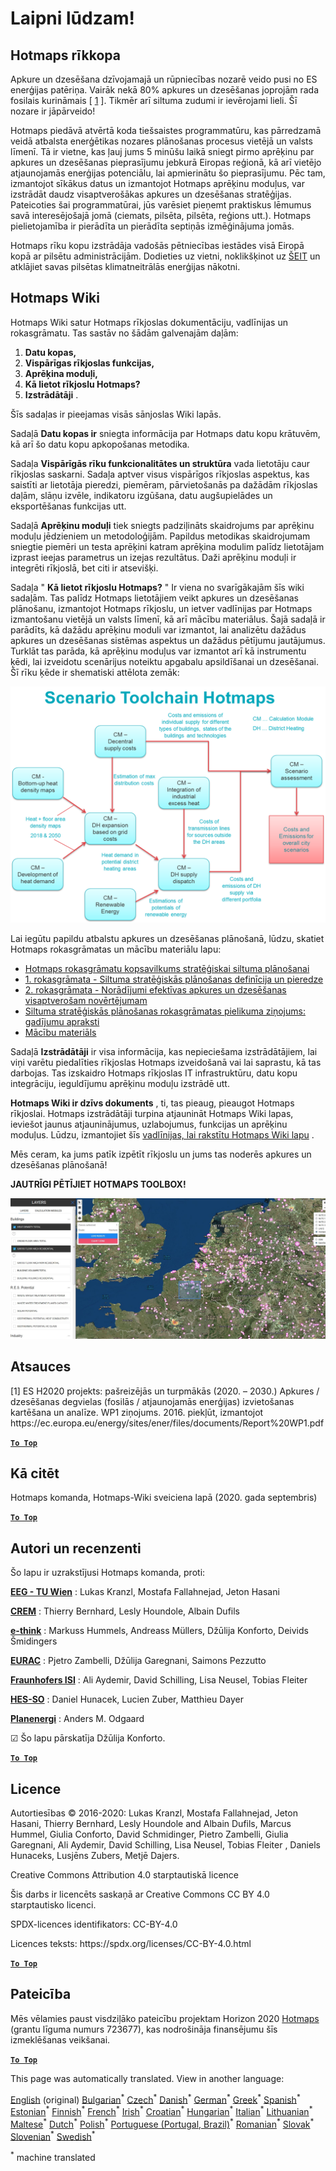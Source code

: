 <h1><a class="anchor" id="welcome!" href="#welcome!"><i class="fa fa-link"></i></a>Laipni lūdzam!</h1><h2><a class="anchor" id="hotmaps-toolbox" href="#hotmaps-toolbox"><i class="fa fa-link"></i></a> Hotmaps rīkkopa</h2><p> Apkure un dzesēšana dzīvojamajā un rūpniecības nozarē veido pusi no ES enerģijas patēriņa. Vairāk nekā 80% apkures un dzesēšanas joprojām rada fosilais kurināmais [ <a href="#references">1</a> ]. Tikmēr arī siltuma zudumi ir ievērojami lieli. Šī nozare ir jāpārveido!</p><p> Hotmaps piedāvā atvērtā koda tiešsaistes programmatūru, kas pārredzamā veidā atbalsta enerģētikas nozares plānošanas procesus vietējā un valsts līmenī. Tā ir vietne, kas ļauj jums 5 minūšu laikā sniegt pirmo aprēķinu par apkures un dzesēšanas pieprasījumu jebkurā Eiropas reģionā, kā arī vietējo atjaunojamās enerģijas potenciālu, lai apmierinātu šo pieprasījumu. Pēc tam, izmantojot sīkākus datus un izmantojot Hotmaps aprēķinu moduļus, var izstrādāt daudz visaptverošākas apkures un dzesēšanas stratēģijas. Pateicoties šai programmatūrai, jūs varēsiet pieņemt praktiskus lēmumus savā interesējošajā jomā (ciemats, pilsēta, pilsēta, reģions utt.). Hotmaps pielietojamība ir pierādīta un pierādīta septiņās izmēģinājuma jomās.</p><p> Hotmaps rīku kopu izstrādāja vadošās pētniecības iestādes visā Eiropā kopā ar pilsētu administrācijām. Dodieties uz vietni, noklikšķinot uz <a href="https://www.hotmaps.eu/map">ŠEIT</a> un atklājiet savas pilsētas klimatneitrālās enerģijas nākotni.</p><h2><a class="anchor" id="hotmaps-wiki" href="#hotmaps-wiki"><i class="fa fa-link"></i></a> Hotmaps Wiki</h2><p> Hotmaps Wiki satur Hotmaps rīkjoslas dokumentāciju, vadlīnijas un rokasgrāmatu. Tas sastāv no šādām galvenajām daļām:</p><ol><li> <strong>Datu kopas,</strong></li><li> <strong>Vispārīgas rīkjoslas funkcijas,</strong></li><li> <strong>Aprēķina moduļi,</strong></li><li> <strong>Kā lietot rīkjoslu Hotmaps?</strong></li><li> <strong>Izstrādātāji</strong> .</li></ol><p> Šīs sadaļas ir pieejamas visās sānjoslas Wiki lapās.</p><p> Sadaļā <strong>Datu kopas ir</strong> sniegta informācija par Hotmaps datu kopu krātuvēm, kā arī šo datu kopu apkopošanas metodika.</p><p> Sadaļa <strong>Vispārīgās rīku funkcionalitātes un struktūra</strong> vada lietotāju caur rīkjoslas saskarni. Sadaļa aptver visus vispārīgos rīkjoslas aspektus, kas saistīti ar lietotāja pieredzi, piemēram, pārvietošanās pa dažādām rīkjoslas daļām, slāņu izvēle, indikatoru izgūšana, datu augšupielādes un eksportēšanas funkcijas utt.</p><p> Sadaļā <strong>Aprēķinu moduļi</strong> tiek sniegts padziļināts skaidrojums par aprēķinu moduļu jēdzieniem un metodoloģijām. Papildus metodikas skaidrojumam sniegtie piemēri un testa aprēķini katram aprēķina modulim palīdz lietotājam izprast ieejas parametrus un izejas rezultātus. Daži aprēķinu moduļi ir integrēti rīkjoslā, bet citi ir atsevišķi.</p><p> Sadaļa &quot; <strong>Kā lietot rīkjoslu Hotmaps?</strong> &quot; Ir viena no svarīgākajām šīs wiki sadaļām. Tas palīdz Hotmaps lietotājiem veikt apkures un dzesēšanas plānošanu, izmantojot Hotmaps rīkjoslu, un ietver vadlīnijas par Hotmaps izmantošanu vietējā un valsts līmenī, kā arī mācību materiālus. Šajā sadaļā ir parādīts, kā dažādu aprēķinu moduli var izmantot, lai analizētu dažādus apkures un dzesēšanas sistēmas aspektus un dažādus pētījumu jautājumus. Turklāt tas parāda, kā aprēķinu moduļus var izmantot arī kā instrumentu ķēdi, lai izveidotu scenārijus noteiktu apgabalu apsildīšanai un dzesēšanai. Šī rīku ķēde ir shematiski attēlota zemāk:</p><p align="center"><img alt="zīmējums" src="../images/Hotmaps_toolchain_2019-05-09.png" width="550"/></p><p> Lai iegūtu papildu atbalstu apkures un dzesēšanas plānošanā, lūdzu, skatiet Hotmaps rokasgrāmatas un mācību materiālu lapu:</p><ul><li> <a href="https://www.hotmaps-project.eu/wp-content/uploads/2019/04/Summary-Hotmaps-Handbook.pdf">Hotmaps rokasgrāmatu kopsavilkums stratēģiskai siltuma plānošanai</a></li><li> <a href="https://vbn.aau.dk/da/publications/definition-amp-experiences-of-strategic-heat-planning">1. rokasgrāmata - Siltuma stratēģiskās plānošanas definīcija un pieredze</a></li><li> <a href="https://vbn.aau.dk/da/publications/guidance-for-the-comprehensive-assessment-of-efficient-heating-an">2. rokasgrāmata - Norādījumi efektīvas apkures un dzesēšanas visaptverošam novērtējumam</a></li><li> <a href="https://vbn.aau.dk/da/publications/appendix-report-to-the-hotmaps-handbook-for-strategic-heat-planni">Siltuma stratēģiskās plānošanas rokasgrāmatas pielikuma ziņojums: gadījumu apraksti</a></li><li> <a href="https://wiki.hotmaps.hevs.ch/Training-Material">Mācību materiāls</a></li></ul><p> Sadaļā <strong>Izstrādātāji</strong> ir visa informācija, kas nepieciešama izstrādātājiem, lai viņi varētu piedalīties rīkjoslas Hotmaps izveidošanā vai lai saprastu, kā tas darbojas. Tas izskaidro Hotmaps rīkjoslas IT infrastruktūru, datu kopu integrāciju, ieguldījumu aprēķinu moduļu izstrādē utt.</p><p> <strong>Hotmaps Wiki ir dzīvs dokuments</strong> , ti, tas pieaug, pieaugot Hotmaps rīkjoslai. Hotmaps izstrādātāji turpina atjaunināt Hotmaps Wiki lapas, ieviešot jaunus atjauninājumus, uzlabojumus, funkcijas un aprēķinu moduļus. Lūdzu, izmantojiet šīs <a href="Guidelines-for-writing-a-Hotmaps-Wiki-page">vadlīnijas, lai rakstītu Hotmaps Wiki lapu</a> .</p><p> Mēs ceram, ka jums patīk izpētīt rīkjoslu un jums tas noderēs apkures un dzesēšanas plānošanā!</p><p> <strong>JAUTRĪGI PĒTĪJIET HOTMAPS TOOLBOX!</strong></p><img alt="" src="../images/Hotmaps_test.JPG"/><h2><a class="anchor" id="references" href="#references"><i class="fa fa-link"></i></a> Atsauces</h2><p> [1] ES H2020 projekts: pašreizējās un turpmākās (2020. – 2030.) Apkures / dzesēšanas degvielas (fosilās / atjaunojamās enerģijas) izvietošanas kartēšana un analīze. WP1 ziņojums. 2016. piekļūt, izmantojot https://ec.europa.eu/energy/sites/ener/files/documents/Report%20WP1.pdf</p><p><ins> <code><strong><a href="#hotmaps-toolbox">To Top</a></strong></code></ins></p><h2><a class="anchor" id="how-to-cite" href="#how-to-cite"><i class="fa fa-link"></i></a> Kā citēt</h2><p> Hotmaps komanda, Hotmaps-Wiki sveiciena lapā (2020. gada septembris)</p><p><ins> <code><strong><a href="#hotmaps-toolbox">To Top</a></strong></code></ins></p><h2><a class="anchor" id="authors-and-reviewers" href="#authors-and-reviewers"><i class="fa fa-link"></i></a> Autori un recenzenti</h2><p> Šo lapu ir uzrakstījusi Hotmaps komanda, proti:</p><p> <strong><a href="https://eeg.tuwien.ac.at/">EEG - TU Wien</a></strong> : Lukas Kranzl, Mostafa Fallahnejad, Jeton Hasani</p><p> <strong><a href="https://www.crem.ch/">CREM</a></strong> : Thierry Bernhard, Lesly Houndole, Albain Dufils</p><p> <strong><a href="https://e-think.ac.at">e-think</a></strong> : Markuss Hummels, Andreass Müllers, Džūlija Konforto, Deivids Šmidingers</p><p> <strong><a href="http://www.eurac.edu">EURAC</a></strong> : Pjetro Zambelli, Džūlija Garegnani, Saimons Pezzutto</p><p> <strong><a href="https://isi.fraunhofer.de/">Fraunhofers ISI</a></strong> : Ali Aydemir, David Schilling, Lisa Neusel, Tobias Fleiter</p><p> <strong><a href="https://www.hevs.ch">HES-SO</a></strong> : Daniel Hunacek, Lucien Zuber, Matthieu Dayer</p><p> <strong><a href="https://planenergi.dk/">Planenergi</a></strong> : Anders M. Odgaard</p><p> ☑ Šo lapu pārskatīja Džūlija Konforto.</p><p> <a href="#table-of-contents"><strong><code>To Top</code></strong></a></p><h2><a class="anchor" id="license" href="#license"><i class="fa fa-link"></i></a> Licence</h2><p> Autortiesības © 2016-2020: Lukas Kranzl, Mostafa Fallahnejad, Jeton Hasani, Thierry Bernhard, Lesly Houndole and Albain Dufils, Marcus Hummel, Giulia Conforto, David Schmidinger, Pietro Zambelli, Giulia Garegnani, Ali Aydemir, David Schilling, Lisa Neusel, Tobias Fleiter , Daniels Hunaceks, Lusjēns Zubers, Metjē Dajers.</p><p> Creative Commons Attribution 4.0 starptautiskā licence</p><p> Šis darbs ir licencēts saskaņā ar Creative Commons CC BY 4.0 starptautisko licenci.</p><p> SPDX-licences identifikators: CC-BY-4.0</p><p> Licences teksts: https://spdx.org/licenses/CC-BY-4.0.html</p><p><ins> <code><strong><a href="#hotmaps-toolbox">To Top</a></strong></code></ins></p><h2><a class="anchor" id="acknowledgement" href="#acknowledgement"><i class="fa fa-link"></i></a> Pateicība</h2><p> Mēs vēlamies paust visdziļāko pateicību projektam Horizon 2020 <a href="https://www.hotmaps-project.eu">Hotmaps</a> (grantu līguma numurs 723677), kas nodrošināja finansējumu šīs izmeklēšanas veikšanai.</p><p><ins> <code><strong><a href="#hotmaps-toolbox">To Top</a></strong></code></ins></p>
<!--- THIS IS A SUPER UNIQUE IDENTIFIER -->

This page was automatically translated. View in another language:

[English](../en/Home) (original) [Bulgarian](../bg/Home)<sup>\*</sup> [Czech](../cs/Home)<sup>\*</sup> [Danish](../da/Home)<sup>\*</sup> [German](../de/Home)<sup>\*</sup> [Greek](../el/Home)<sup>\*</sup> [Spanish](../es/Home)<sup>\*</sup> [Estonian](../et/Home)<sup>\*</sup> [Finnish](../fi/Home)<sup>\*</sup> [French](../fr/Home)<sup>\*</sup> [Irish](../ga/Home)<sup>\*</sup> [Croatian](../hr/Home)<sup>\*</sup> [Hungarian](../hu/Home)<sup>\*</sup> [Italian](../it/Home)<sup>\*</sup> [Lithuanian](../lt/Home)<sup>\*</sup>  [Maltese](../mt/Home)<sup>\*</sup> [Dutch](../nl/Home)<sup>\*</sup> [Polish](../pl/Home)<sup>\*</sup> [Portuguese (Portugal, Brazil)](../pt/Home)<sup>\*</sup> [Romanian](../ro/Home)<sup>\*</sup> [Slovak](../sk/Home)<sup>\*</sup> [Slovenian](../sl/Home)<sup>\*</sup> [Swedish](../sv/Home)<sup>\*</sup> 

<sup>\*</sup> machine translated
